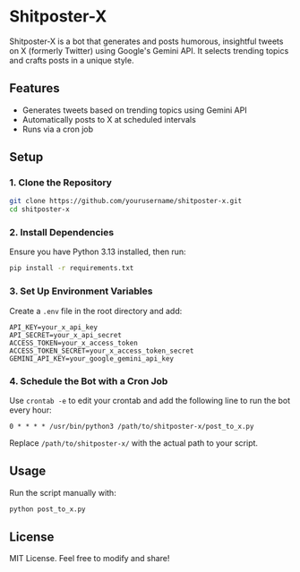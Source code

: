 # Shitposter-X

Shitposter-X is a bot that generates and posts humorous, insightful tweets on X (formerly Twitter) using Google's Gemini API. It selects trending topics and crafts posts in a unique style.

## Features
- Generates tweets based on trending topics using Gemini API
- Automatically posts to X at scheduled intervals
- Runs via a cron job

## Setup
### 1. Clone the Repository
```sh
git clone https://github.com/yourusername/shitposter-x.git
cd shitposter-x
```

### 2. Install Dependencies
Ensure you have Python 3.13 installed, then run:
```sh
pip install -r requirements.txt
```

### 3. Set Up Environment Variables
Create a `.env` file in the root directory and add:
```
API_KEY=your_x_api_key
API_SECRET=your_x_api_secret
ACCESS_TOKEN=your_x_access_token
ACCESS_TOKEN_SECRET=your_x_access_token_secret
GEMINI_API_KEY=your_google_gemini_api_key
```

### 4. Schedule the Bot with a Cron Job
Use `crontab -e` to edit your crontab and add the following line to run the bot every hour:
```
0 * * * * /usr/bin/python3 /path/to/shitposter-x/post_to_x.py
```
Replace `/path/to/shitposter-x/` with the actual path to your script.

## Usage
Run the script manually with:
```sh
python post_to_x.py
```

## License
MIT License. Feel free to modify and share!

